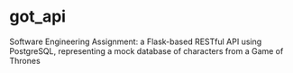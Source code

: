 # got_api
Software Engineering Assignment: a Flask-based RESTful API using PostgreSQL, representing a mock database of characters from a Game of Thrones 
